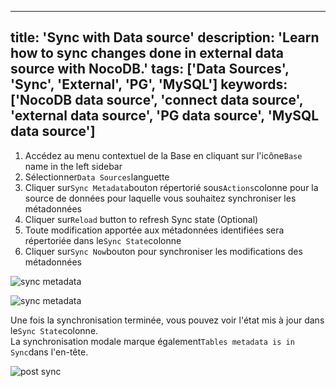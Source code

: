 ***

title: 'Sync with Data source'
description: 'Learn how to sync changes done in external data source with NocoDB.'
tags: \['Data Sources', 'Sync', 'External', 'PG', 'MySQL']
keywords: \['NocoDB data source', 'connect data source', 'external data source', 'PG data source', 'MySQL data source']
-----------------------------------------------------------------------------------------------------------------------

1. Accédez au menu contextuel de la Base en cliquant sur l'icône`Base` name in the left sidebar
2. Sélectionner`Data Sources`languette
3. Cliquer sur`Sync Metadata`bouton répertorié sous`Actions`colonne pour la source de données pour laquelle vous souhaitez synchroniser les métadonnées
4. Cliquer sur`Reload` button to refresh Sync state (Optional)
5. Toute modification apportée aux métadonnées identifiées sera répertoriée dans le`Sync State`colonne
6. Cliquer sur`Sync Now`bouton pour synchroniser les modifications des métadonnées

![sync metadata](/img/v2/data-source/data-source-2.png)

![sync metadata](/img/v2/data-source/data-source-meta-sync.png)

Une fois la synchronisation terminée, vous pouvez voir l'état mis à jour dans le`Sync State`colonne.\
La synchronisation modale marque également`Tables metadata is in Sync`dans l'en-tête.

![post sync](/img/v2/data-source/data-source-post-sync.png)
